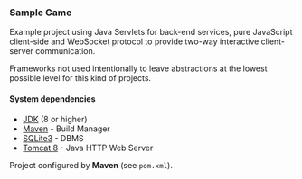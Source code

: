 ### Sample Game

Example project using Java Servlets for back-end services, pure JavaScript client-side and WebSocket protocol to provide two-way interactive client-server communication.

Frameworks not used intentionally to leave abstractions at the lowest possible level for this kind of projects.

#### System dependencies
- [JDK](https://jdk.java.net/) (8 or higher)
- [Maven](https://maven.apache.org) - Build Manager
- [SQLite3](https://www.sqlite.org) - DBMS
- [Tomcat 8](https://tomcat.apache.org/download-80.cgi) - Java HTTP Web Server

Project configured by **Maven** (see `pom.xml`).
